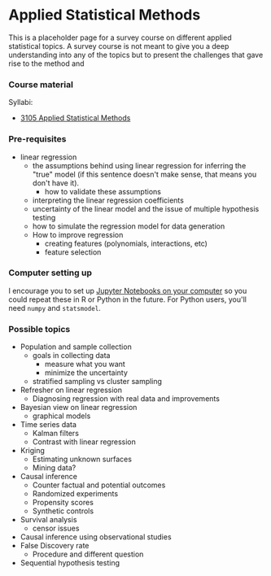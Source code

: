 # Applied Statistical Methods

This is a placeholder page for a survey course on different applied statistical
topics. A survey course is not meant to give you a deep understanding into any
of the topics but to present the challenges that gave rise to the method and

### Course material

Syllabi:
- [3105 Applied Statistical Methods](syllabus.md)

### Pre-requisites
- linear regression
  - the assumptions behind using linear regression for inferring the "true" model (if this
    sentence doesn't make sense, that means you don't have it).
    - how to validate these assumptions
  - interpreting the linear regression coefficients
  - uncertainty of the linear model and the issue of multiple hypothesis testing
  - how to simulate the regression model for data generation
  - How to improve regression
    - creating features (polynomials, interactions, etc)
    - feature selection

### Computer setting up
I encourage you to set up [Jupyter Notebooks on your computer](../../setup/conda_and_navigator_setup.md)
so you could repeat these in R or Python in the future. For Python users, you'll need `numpy` and `statsmodel`.


### Possible topics
- Population and sample collection
  - goals in collecting data
    - measure what you want
    - minimize the uncertainty
  - stratified sampling vs cluster sampling
- Refresher on linear regression
  - Diagnosing regression with real data and improvements
- Bayesian view on linear regression
  - graphical models
- Time series data
  - Kalman filters
  - Contrast with linear regression
- Kriging
  - Estimating unknown surfaces
  - Mining data?
- Causal inference
  - Counter factual and potential outcomes
  - Randomized experiments
  - Propensity scores
  - Synthetic controls
- Survival analysis
  - censor issues
- Causal inference using observational studies
- False Discovery rate
  - Procedure and different question
- Sequential hypothesis testing
